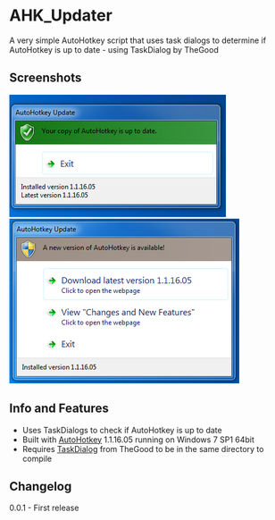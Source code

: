 # AHK_Updater
A very simple AutoHotkey script that uses task dialogs to determine if AutoHotkey is up to date - using TaskDialog by TheGood

## Screenshots
![Preview1](UPDATERpreview.PNG)
![Preview2](UPDATERpreview2.PNG)

## Info and Features
* Uses TaskDialogs to check if AutoHotkey is up to date<br>
* Built with [AutoHotkey](https://www.autohotkey.com/) 1.1.16.05 running on Windows 7 SP1 64bit<br>
* Requires [TaskDialog](TaskDialog.ahk) from TheGood to be in the same directory to compile<br>

## Changelog
0.0.1 - First release
